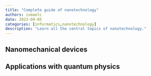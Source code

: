 ```yaml
---
title: "Complete guide of nanotechnology"
authors: ismaelc
date: 2023-09-05
categories: [informatics,nanotechnology]
description: "Learn all the central topics of nanotechnology."
---
```


## Nanomechanical devices

## Applications with quantum physics
